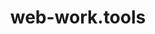 ---
layout: single
title: web-work.tools
permalink: /web-work/index.html
redirect_from: /web-work
redirect_to: https://web-work.tools
permalink: https://web-work.tools
---